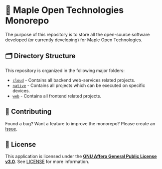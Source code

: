 # 🏢 Maple Open Technologies Monorepo

The purpose of this repository is to store all the open-source software developed (or currently developing) for Maple Open Technologies.

## 🗂️ Directory Structure

This repository is organized in the following major folders:

* [`cloud`](./cloud/README.md) - Contains all backend web-services related projects.
* [`native`](./native/README.md) - Contains all projects which can be executed on specific devices.
* [`web`](./web/README.md) - Contains all frontend related projects.

## 🤝 Contributing

Found a bug? Want a feature to improve the monorepo? Please create an [issue](https://github.com/Maple-Open-Tech/monorepo/issues/new).

## 📝 License

This application is licensed under the [**GNU Affero General Public License v3.0**](https://opensource.org/license/agpl-v3). See [LICENSE](LICENSE) for more information.
